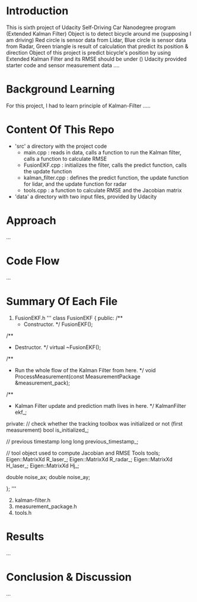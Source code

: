 # Introduction
This is sixth project of Udacity Self-Driving Car Nanodegree program (Extended Kalman Filter)
Object is to detect bicycle around me (supposing I am driving)
Red circle is sensor data from Lidar,
Blue circle is sensor data from Radar,
Green triangle is result of calculation that predict its position & direction
Object of this project is predict bicycle's position by using Extended Kalman Filter
and its RMSE should be under ()
Udacity provided starter code and sensor measurement data
....

# Background Learning
For this project, I had to learn principle of Kalman-Filter
.....

# Content Of This Repo
- 'src' a directory with the project code
	- main.cpp : reads in data, calls a function to run the Kalman filter, calls a function to calculate RMSE
    - FusionEKF.cpp : initializes the filter, calls the predict function, calls the update function
    - kalman_filter.cpp : defines the predict function, the update function for lidar, and the update function for radar
    - tools.cpp : a function to calculate RMSE and the Jacobian matrix
- 'data' a directory with two input files, provided by Udacity

# Approach
...

# Code Flow
...

# Summary Of Each File
1. FusionEKF.h
'''
class FusionEKF {
 public:
  /**
   * Constructor.
   */
  FusionEKF();

  /**
   * Destructor.
   */
  virtual ~FusionEKF();

  /**
   * Run the whole flow of the Kalman Filter from here.
   */
  void ProcessMeasurement(const MeasurementPackage &measurement_pack);

  /**
   * Kalman Filter update and prediction math lives in here.
   */
  KalmanFilter ekf_;

 private:
  // check whether the tracking toolbox was initialized or not (first measurement)
  bool is_initialized_;

  // previous timestamp
  long long previous_timestamp_;

  // tool object used to compute Jacobian and RMSE
  Tools tools;
  Eigen::MatrixXd R_laser_;
  Eigen::MatrixXd R_radar_;
  Eigen::MatrixXd H_laser_;
  Eigen::MatrixXd Hj_;

  double noise_ax;
  double noise_ay;

};
'''



2. kalman-filter.h
3. measurement_package.h
4. tools.h

# Results
...

# Conclusion & Discussion
...

